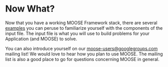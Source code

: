 # Now What?

Now that you have a working MOOSE Framework stack, there are several [examples](examples/index.md) you can peruse to familiarize yourself with the components of the input file. The input file is what you will use to build problems for your Application (and MOOSE) to solve.

You can also introduce yourself on our [moose-users@googlegroups.com](https://groups.google.com/forum/#!forum/moose-users) mailing list! We would love to hear how you plan to use MOOSE. The mailing list is also a good place to go for questions concerning MOOSE in general.
